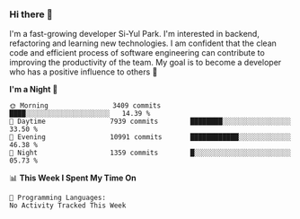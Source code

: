 ### Hi there 👋


I'm a fast-growing developer Si-Yul Park. I'm interested in backend, refactoring and learning new technologies. I am confident that the clean code and efficient process of software engineering can contribute to improving the productivity of the team. My goal is to become a developer who has a positive influence to others 🔭

<!--START_SECTION:waka-->
**I'm a Night 🦉** 

```text
🌞 Morning                3409 commits        ████░░░░░░░░░░░░░░░░░░░░░   14.39 % 
🌆 Daytime                7939 commits        ████████░░░░░░░░░░░░░░░░░   33.50 % 
🌃 Evening                10991 commits       ████████████░░░░░░░░░░░░░   46.38 % 
🌙 Night                  1359 commits        █░░░░░░░░░░░░░░░░░░░░░░░░   05.73 % 
```


📊 **This Week I Spent My Time On** 

```text
💬 Programming Languages: 
No Activity Tracked This Week
```


<!--END_SECTION:waka-->
